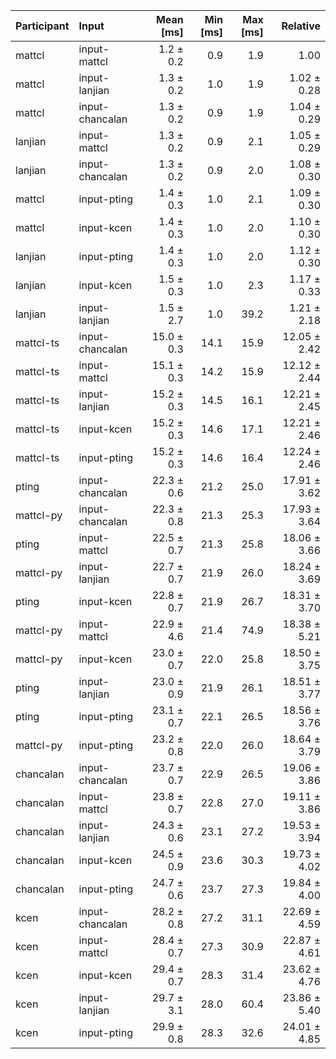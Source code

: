| Participant | Input | Mean [ms] | Min [ms] | Max [ms] | Relative |
|:---|:---|---:|---:|---:|---:|
| mattcl | input-mattcl | 1.2 ± 0.2 | 0.9 | 1.9 | 1.00 |
| mattcl | input-lanjian | 1.3 ± 0.2 | 1.0 | 1.9 | 1.02 ± 0.28 |
| mattcl | input-chancalan | 1.3 ± 0.2 | 0.9 | 1.9 | 1.04 ± 0.29 |
| lanjian | input-mattcl | 1.3 ± 0.2 | 0.9 | 2.1 | 1.05 ± 0.29 |
| lanjian | input-chancalan | 1.3 ± 0.2 | 0.9 | 2.0 | 1.08 ± 0.30 |
| mattcl | input-pting | 1.4 ± 0.3 | 1.0 | 2.1 | 1.09 ± 0.30 |
| mattcl | input-kcen | 1.4 ± 0.3 | 1.0 | 2.0 | 1.10 ± 0.30 |
| lanjian | input-pting | 1.4 ± 0.3 | 1.0 | 2.0 | 1.12 ± 0.30 |
| lanjian | input-kcen | 1.5 ± 0.3 | 1.0 | 2.3 | 1.17 ± 0.33 |
| lanjian | input-lanjian | 1.5 ± 2.7 | 1.0 | 39.2 | 1.21 ± 2.18 |
| mattcl-ts | input-chancalan | 15.0 ± 0.3 | 14.1 | 15.9 | 12.05 ± 2.42 |
| mattcl-ts | input-mattcl | 15.1 ± 0.3 | 14.2 | 15.9 | 12.12 ± 2.44 |
| mattcl-ts | input-lanjian | 15.2 ± 0.3 | 14.5 | 16.1 | 12.21 ± 2.45 |
| mattcl-ts | input-kcen | 15.2 ± 0.3 | 14.6 | 17.1 | 12.21 ± 2.46 |
| mattcl-ts | input-pting | 15.2 ± 0.3 | 14.6 | 16.4 | 12.24 ± 2.46 |
| pting | input-chancalan | 22.3 ± 0.6 | 21.2 | 25.0 | 17.91 ± 3.62 |
| mattcl-py | input-chancalan | 22.3 ± 0.8 | 21.3 | 25.3 | 17.93 ± 3.64 |
| pting | input-mattcl | 22.5 ± 0.7 | 21.3 | 25.8 | 18.06 ± 3.66 |
| mattcl-py | input-lanjian | 22.7 ± 0.7 | 21.9 | 26.0 | 18.24 ± 3.69 |
| pting | input-kcen | 22.8 ± 0.7 | 21.9 | 26.7 | 18.31 ± 3.70 |
| mattcl-py | input-mattcl | 22.9 ± 4.6 | 21.4 | 74.9 | 18.38 ± 5.21 |
| mattcl-py | input-kcen | 23.0 ± 0.7 | 22.0 | 25.8 | 18.50 ± 3.75 |
| pting | input-lanjian | 23.0 ± 0.9 | 21.9 | 26.1 | 18.51 ± 3.77 |
| pting | input-pting | 23.1 ± 0.7 | 22.1 | 26.5 | 18.56 ± 3.76 |
| mattcl-py | input-pting | 23.2 ± 0.8 | 22.0 | 26.0 | 18.64 ± 3.79 |
| chancalan | input-chancalan | 23.7 ± 0.7 | 22.9 | 26.5 | 19.06 ± 3.86 |
| chancalan | input-mattcl | 23.8 ± 0.7 | 22.8 | 27.0 | 19.11 ± 3.86 |
| chancalan | input-lanjian | 24.3 ± 0.6 | 23.1 | 27.2 | 19.53 ± 3.94 |
| chancalan | input-kcen | 24.5 ± 0.9 | 23.6 | 30.3 | 19.73 ± 4.02 |
| chancalan | input-pting | 24.7 ± 0.6 | 23.7 | 27.3 | 19.84 ± 4.00 |
| kcen | input-chancalan | 28.2 ± 0.8 | 27.2 | 31.1 | 22.69 ± 4.59 |
| kcen | input-mattcl | 28.4 ± 0.7 | 27.3 | 30.9 | 22.87 ± 4.61 |
| kcen | input-kcen | 29.4 ± 0.7 | 28.3 | 31.4 | 23.62 ± 4.76 |
| kcen | input-lanjian | 29.7 ± 3.1 | 28.0 | 60.4 | 23.86 ± 5.40 |
| kcen | input-pting | 29.9 ± 0.8 | 28.3 | 32.6 | 24.01 ± 4.85 |
